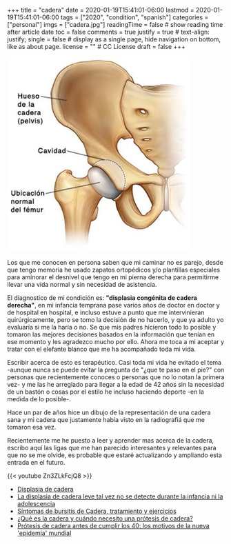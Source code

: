 +++
title = "cadera"
date = 2020-01-19T15:41:01-06:00
lastmod = 2020-01-19T15:41:01-06:00
tags = ["2020", "condition", "spanish"]
categories = ["personal"]
imgs = ["cadera.jpg"]
readingTime = false  # show reading time after article date
toc = false
comments = true
justify = true  # text-align: justify;
single = false  # display as a single page, hide navigation on bottom, like as about page.
license = ""  # CC License
draft = false
+++

![Cadera](cadera.jpg)

Los que me conocen en persona saben que mi caminar no es parejo, desde que tengo memoria he usado zapatos ortopédicos y/o plantillas especiales para aminorar el desnivel que tengo en mi pierna derecha para permitirme llevar una vida normal y sin necesidad de asistencia.

El diagnostico de mi condición es: **"displasia congénita de cadera derecha"**, en mi infancia temprana pase varios años de doctor en doctor y de hospital en hospital, e incluso estuve a punto que me intervinieran quirúrgicamente, pero se tomo la decisión de no hacerlo, y que ya adulto yo evaluaría si me la haría o no. Se que mis padres hicieron todo lo posible y tomaron las mejores decisiones basados en la información que tenían en ese momento y les agradezco mucho por ello. Ahora me toca a mi aceptar y tratar con el elefante blanco que me ha acompañado toda mi vida.

Escribir acerca de esto es terapéutico. Casi toda mi vida he evitado el tema -aunque nunca se puede evitar la pregunta de "¿que te paso en el pie?" con personas que recientemente conoces o personas que no lo notan la primera vez- y me las he arreglado para llegar a la edad de 42 años sin la necesidad de un bastón o cosas por el estilo he incluso haciendo deporte -en la medida de lo posible-.

Hace un par de años hice un dibujo de la representación de una cadera sana y mi cadera que justamente había visto en la radiografiá que me tomaron esa vez.

Recientemente me he puesto a leer y aprender mas acerca de la cadera, escribo aquí las ligas que me han parecido interesantes y relevantes para que no se me olvide, es probable que estaré actualizando y ampliando esta entrada en el futuro.

{{< youtube Zn3ZLkFcjQ8 >}}

* [Displasia de cadera](https://www.mayoclinic.org/es-es/diseases-conditions/hip-dysplasia/symptoms-causes/syc-20350209)
* [La displasia de cadera leve tal vez no se detecte durante la infancia ni la adolescencia](https://newsnetwork.mayoclinic.org/discussion/la-displasia-de-cadera-leve-tal-vez-no-se-detecte-durante-la-infancia-ni-la-adolescencia/)
* [Síntomas de bursitis de Cadera, tratamiento y ejercicios](https://www.tuasaude.com/es/bursitis-de-cadera/)
* [¿Qué es la cadera y cuándo necesito una prótesis de cadera?](https://www.mba.eu/blog/que-es-protesis-de-cadera/)
* [Prótesis de cadera antes de cumplir los 40: los motivos de la nueva 'epidemia' mundial](https://www.elespanol.com/ciencia/salud/20190324/protesis-cadera-cumplir-motivos-nueva-epidemia-mundial/383712054_0.html)
